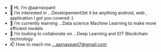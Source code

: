 - 👋 Hi, I’m @aarnavpant
- 👀 I’m interested in ...Developement(let it be anything android, web , application I got you covered :)
- 🌱 I’m currently learning ...Data science Machine Learning to make more efficient models
- 💞️ I’m looking to collaborate on ...Deep Learning and IOT Blockchain technology
- 📫 How to reach me ...aarnavpant7@gmail.com

<!---
aarnavpant/aarnavpant is a ✨ special ✨ repository because its `README.md` (this file) appears on your GitHub profile.
You can click the Preview link to take a look at your changes.
--->
